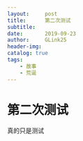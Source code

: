 ```yaml
---
layout:     post
title:      第二次测试
subtitle:   
date:       2019-09-23
author:     GLink25
header-img: 
catalog: true
tags:
    - 故事
    - 荒诞
---
```


# 第二次测试

真的只是测试 